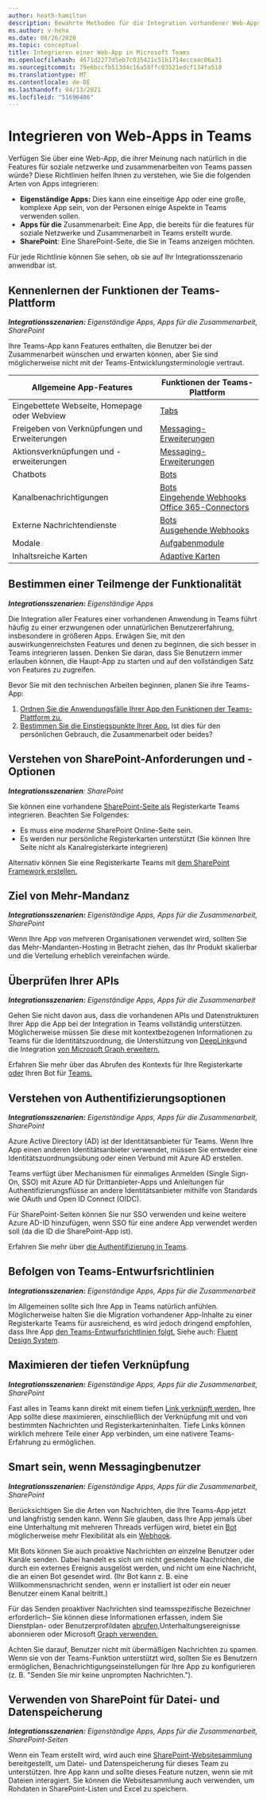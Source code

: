 ```yaml
---
author: heath-hamilton
description: Bewährte Methoden für die Integration vorhandener Web-Apps in Microsoft Teams
ms.author: v-heha
ms.date: 08/26/2020
ms.topic: conceptual
title: Integrieren einer Web-App in Microsoft Teams
ms.openlocfilehash: 4671d2277d5eb7c035421c51b1714eccaac06a31
ms.sourcegitcommit: 79e6bccfb513d4c16a58ffc03521edcf134fa518
ms.translationtype: MT
ms.contentlocale: de-DE
ms.lasthandoff: 04/13/2021
ms.locfileid: "51696486"
---
```

# <a name="integrate-web-apps-with-teams"></a>Integrieren von Web-Apps in Teams

Verfügen Sie über eine Web-App, die ihrer Meinung nach natürlich in die Features für soziale netzwerke und zusammenarbeiten von Teams passen würde? Diese Richtlinien helfen Ihnen zu verstehen, wie Sie die folgenden Arten von Apps integrieren:

* **Eigenständige Apps:** Dies kann eine einseitige App oder eine große, komplexe App sein, von der Personen einige Aspekte in Teams verwenden sollen.
* **Apps für die** Zusammenarbeit: Eine App, die bereits für die features für soziale Netzwerke und Zusammenarbeit in Teams erstellt wurde.
* **SharePoint**: Eine SharePoint-Seite, die Sie in Teams anzeigen möchten.

Für jede Richtlinie können Sie sehen, ob sie auf Ihr Integrationsszenario anwendbar ist.

## <a name="get-to-know-teams-platform-capabilities"></a>Kennenlernen der Funktionen der Teams-Plattform

***Integrationsszenarien:** Eigenständige Apps, Apps für die Zusammenarbeit, SharePoint*

Ihre Teams-App kann Features enthalten, die Benutzer bei der Zusammenarbeit wünschen und erwarten können, aber Sie sind möglicherweise nicht mit der Teams-Entwicklungsterminologie vertraut.

|Allgemeine App-Features   |Funktionen der Teams-Plattform   |
|----------|-----------|
|Eingebettete Webseite, Homepage oder Webview  |[Tabs](../tabs/what-are-tabs.md)  |
|Freigeben von Verknüpfungen und Erweiterungen  |[Messaging-Erweiterungen](../messaging-extensions/what-are-messaging-extensions.md)  |
|Aktionsverknüpfungen und -erweiterungen  |[Messaging-Erweiterungen](../messaging-extensions/what-are-messaging-extensions.md)  |
|Chatbots  |[Bots](../bots/what-are-bots.md) |
|Kanalbenachrichtigungen  |[Bots](../bots/what-are-bots.md)<br/>[Eingehende Webhooks](../webhooks-and-connectors/what-are-webhooks-and-connectors.md)<br/>[Office 365-Connectors](../webhooks-and-connectors/what-are-webhooks-and-connectors.md)  |
|Externe Nachrichtendienste  |[Bots](../bots/what-are-bots.md)<br/>[Ausgehende Webhooks](../webhooks-and-connectors/what-are-webhooks-and-connectors.md)  |
|Modale  |[Aufgabenmodule](../task-modules-and-cards/what-are-task-modules.md)  |
|Inhaltsreiche Karten  |[Adaptive Karten](../task-modules-and-cards/what-are-cards.md)  |

## <a name="determine-a-subset-of-functionality"></a>Bestimmen einer Teilmenge der Funktionalität

***Integrationsszenarien:** Eigenständige Apps*

Die Integration aller Features einer vorhandenen Anwendung in Teams führt häufig zu einer erzwungenen oder unnatürlichen Benutzererfahrung, insbesondere in größeren Apps. Erwägen Sie, mit den auswirkungenreichsten Features und denen zu beginnen, die sich besser in Teams integrieren lassen. Denken Sie daran, dass Sie Benutzern immer erlauben können, die Haupt-App zu starten und auf den vollständigen Satz von Features zu zugreifen.

Bevor Sie mit den technischen Arbeiten beginnen, planen Sie ihre Teams-App:

1. [Ordnen Sie die Anwendungsfälle Ihrer App den Funktionen der Teams-Plattform zu.](../concepts/design/map-use-cases.md)
1. [Bestimmen Sie die Einstiegspunkte Ihrer App.](../concepts/extensibility-points.md) Ist dies für den persönlichen Gebrauch, die Zusammenarbeit oder beides?

## <a name="understand-sharepoint-requirements-and-options"></a>Verstehen von SharePoint-Anforderungen und -Optionen

***Integrationsszenarien**: SharePoint*

Sie können eine vorhandene [SharePoint-Seite als](https://docs.microsoft.com/MicrosoftTeams/teams-standalone-static-tabs-using-spo-sites) Registerkarte Teams integrieren. Beachten Sie Folgendes:

* Es muss eine *moderne* SharePoint Online-Seite sein.
* Es werden nur persönliche Registerkarten unterstützt (Sie können Ihre Seite nicht als Kanalregisterkarte integrieren)

Alternativ können Sie eine Registerkarte Teams mit [dem SharePoint Framework erstellen.](https://docs.microsoft.com/sharepoint/dev/spfx/integrate-with-teams-introduction)

## <a name="aim-towards-multi-tenancy"></a>Ziel von Mehr-Mandanz

***Integrationsszenarien:** Eigenständige Apps, Apps für die Zusammenarbeit, SharePoint*

Wenn Ihre App von mehreren Organisationen verwendet wird, sollten Sie das Mehr-Mandanten-Hosting in Betracht ziehen, das Ihr Produkt skalierbar und die Verteilung erheblich vereinfachen würde.

## <a name="review-your-apis"></a>Überprüfen Ihrer APIs

***Integrationsszenarien:** Eigenständige Apps, Apps für die Zusammenarbeit*

Gehen Sie nicht davon aus, dass die vorhandenen APIs und Datenstrukturen Ihrer App die App bei der Integration in Teams vollständig unterstützen. Möglicherweise müssen Sie diese mit kontextbezogenen [](../concepts/authentication/configure-identity-provider.md)Informationen zu Teams für die Identitätszuordnung, die Unterstützung von [DeepLinks](../concepts/build-and-test/deep-links.md)und die Integration [von Microsoft Graph erweitern.](https://docs.microsoft.com/graph/teams-concept-overview)

Erfahren Sie mehr über das Abrufen des Kontexts für Ihre Registerkarte [oder](../tabs/how-to/access-teams-context.md) Ihren Bot für [Teams.](../bots/how-to/get-teams-context.md)

## <a name="understand-authentication-options"></a>Verstehen von Authentifizierungsoptionen

***Integrationsszenarien:** Eigenständige Apps, Apps für die Zusammenarbeit, SharePoint*

Azure Active Directory (AD) ist der Identitätsanbieter für Teams. Wenn Ihre App einen anderen Identitätsanbieter verwendet, müssen Sie entweder eine Identitätszuordnungsübung oder einen Verbund mit Azure AD erstellen.

Teams verfügt über Mechanismen für einmaliges Anmelden (Single Sign-On, SSO) mit Azure AD für Drittanbieter-Apps und Anleitungen für Authentifizierungsflüsse an andere Identitätsanbieter mithilfe von Standards wie OAuth und Open ID Connect (OIDC).

Für SharePoint-Seiten können Sie nur SSO verwenden und keine weitere Azure AD-ID hinzufügen, wenn SSO für eine andere App verwendet werden soll (da die ID die SharePoint-App ist).

Erfahren Sie mehr über [die Authentifizierung in Teams](../concepts/authentication/authentication.md).

## <a name="follow-teams-design-guidelines"></a>Befolgen von Teams-Entwurfsrichtlinien

***Integrationsszenarien:** Eigenständige Apps, Apps für die Zusammenarbeit*

Im Allgemeinen sollte sich Ihre App in Teams natürlich anfühlen. Möglicherweise halten Sie die Migration vorhandener App-Inhalte zu einer Registerkarte Teams für ausreichend, es wird jedoch dringend empfohlen, dass Ihre App [den Teams-Entwurfsrichtlinien folgt.](../concepts/design/understand-use-cases.md) Siehe auch: [Fluent Design System](https://fluentsite.z22.web.core.windows.net/).

## <a name="maximize-deep-linking"></a>Maximieren der tiefen Verknüpfung

***Integrationsszenarien:** Eigenständige Apps, Apps für die Zusammenarbeit, SharePoint*

Fast alles in Teams kann direkt mit einem tiefen [Link verknüpft werden.](../concepts/build-and-test/deep-links.md) Ihre App sollte diese maximieren, einschließlich der Verknüpfung mit und von bestimmten Nachrichten und Registerkarteninhalten. Tiefe Links können wirklich mehrere Teile einer App verbinden, um eine nativere Teams-Erfahrung zu ermöglichen.

## <a name="be-smart-when-messaging-users"></a>Smart sein, wenn Messagingbenutzer

***Integrationsszenarien:** Eigenständige Apps, Apps für die Zusammenarbeit, SharePoint*

Berücksichtigen Sie die Arten von Nachrichten, die Ihre Teams-App jetzt und langfristig senden kann. Wenn Sie glauben, dass Ihre App jemals über eine Unterhaltung mit mehreren Threads verfügen wird, bietet ein [Bot](../bots/what-are-bots.md) möglicherweise mehr Flexibilität als ein [Webhook](../webhooks-and-connectors/what-are-webhooks-and-connectors.md).

Mit Bots können Sie auch proaktive Nachrichten *an* einzelne Benutzer oder Kanäle senden. Dabei handelt es sich um nicht gesendete Nachrichten, die durch ein externes Ereignis ausgelöst werden, und nicht um eine Nachricht, die an einen Bot gesendet wird. (Ihr Bot kann z. B. eine Willkommensnachricht senden, wenn er installiert ist oder ein neuer Benutzer einem Kanal beitritt.)

Für das Senden proaktiver Nachrichten sind teamsspezifische Bezeichner erforderlich– Sie können [](../bots/how-to/conversations/subscribe-to-conversation-events.md)diese Informationen erfassen, indem Sie Dienstplan- oder Benutzerprofildaten [abrufen,](../bots/how-to/get-teams-context.md#fetch-the-roster-or-user-profile)Unterhaltungsereignisse abonnieren oder Microsoft [Graph verwenden.](https://docs.microsoft.com/graph/teams-proactive-messaging)

Achten Sie darauf, Benutzer nicht mit übermäßigen Nachrichten zu spamen. Wenn sie von der Teams-Funktion unterstützt wird, sollten Sie es Benutzern ermöglichen, Benachrichtigungseinstellungen für Ihre App zu konfigurieren (z. B. "Senden Sie mir keine unprompten Nachrichten.").

## <a name="use-sharepoint-for-file-and-data-storage"></a>Verwenden von SharePoint für Datei- und Datenspeicherung

***Integrationsszenarien:** Eigenständige Apps, Apps für die Zusammenarbeit, SharePoint-Seiten*

Wenn ein Team erstellt wird, wird auch eine [SharePoint-Websitesammlung](https://docs.microsoft.com/microsoftteams/sharepoint-onedrive-interact) bereitgestellt, um Datei- und Datenspeicherung für dieses Team zu unterstützen. Ihre App kann und sollte dieses Feature nutzen, wenn sie mit Dateien interagiert. Sie können die Websitesammlung auch verwenden, um Rohdaten in SharePoint-Listen und Excel zu speichern.
